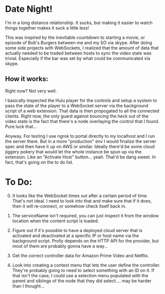 # Date Night!
I'm in a long distance relationship.  It sucks, but making it easier to watch
things together makes it suck a little less!

This was inspired by the inevitable countdown to starting a movie, or episode of
Bob's Burgers between me and my SO via skype.  After doing some side projects
with WebSockets, I realized that the amount of data that actually needed to be
traded between hosts to sync the video state was trivial.  Especially if the
bar was set by what could be communicated via skype.

## How it works:
Right now?  Not very well.

I basically inspected the Hulu player for the controls and setup a system to
pass the state of the player to a WebSocket server via the background script of
a web extension.  That data is then propogated to all the connected clients.
Right now, the only guard against bouncing the heck out of the video state is the
fact that there's a node overlaying the control that I found.  Pure luck that...

Anyway.  For testing I use ngrok to portal directly to my localhost and I run the
server there.  But in a more "production" env I would finalize the server spec
and then have it up on AWS or similar.  Ideally there'd be some cloud jiggery
pokery that would let the whole instance be spun up via the extension.  Like an
"Activate Host" button... yeah.  That'd be dang sweet.  In fact, that's going on
the to do list.

# To Do:
0. It looks like the WebSocket times out after a certain period of time.  That's
not ideal.  I need to look into that and make sure that if it does, then it will
re-connect, or somehow check itself back in.

1. The serviceName isn't required, you can just inspect it from the window
location when the content script is loaded.

2. Figure out if it's possible to have a deployed cloud server that is activated
and deactivated at a specific IP or host name via the background script.  Prolly
depends on the HTTP API for the provider, but most of them are probably gonna
have a way...

3. Get the correct controller data for Amazon Prime Video and Netflix.

4. Look into creating a context menu that lets the user define the controller.  
They're probably going to need to select something with an ID on it.  If that isn't
the case, I could use a selection menu populated with the parent and siblings of
the node that they did select....  may be harder than I thought...
